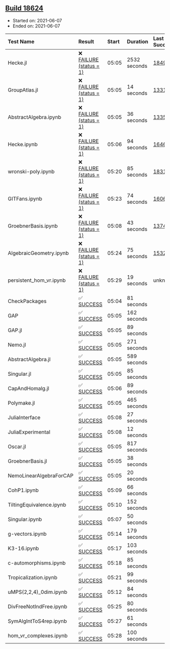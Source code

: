 ## [Build 18624](https://oscarci.mathematik.uni-kl.de/job/oscar/18624/)

* Started on: 2021-06-07
* Ended on: 2021-06-07

| Test Name    | Result | Start | Duration | Last Success | First Failure |
|:-------------|:-------|:------|:---------|:-------------|:--------------|
| Hecke.jl | ❌ [FAILURE (status = 1)](https://oscarci.mathematik.uni-kl.de/job/oscar/18624/artifact/logs/build-18624/Hecke.jl.log) | 05:05 | 2532 seconds | [18490](https://oscarci.mathematik.uni-kl.de/job/oscar/18490/) | [18491](https://oscarci.mathematik.uni-kl.de/job/oscar/18491/) |
| GroupAtlas.jl | ❌ [FAILURE (status = 1)](https://oscarci.mathematik.uni-kl.de/job/oscar/18624/artifact/logs/build-18624/GroupAtlas.jl.log) | 05:05 | 14 seconds | [13311](https://oscarci.mathematik.uni-kl.de/job/oscar/13311/) | [13312](https://oscarci.mathematik.uni-kl.de/job/oscar/13312/) |
| AbstractAlgebra.ipynb | ❌ [FAILURE (status = 1)](https://oscarci.mathematik.uni-kl.de/job/oscar/18624/artifact/logs/build-18624/AbstractAlgebra.ipynb.log) | 05:05 | 36 seconds | [13355](https://oscarci.mathematik.uni-kl.de/job/oscar/13355/) | [13356](https://oscarci.mathematik.uni-kl.de/job/oscar/13356/) |
| Hecke.ipynb | ❌ [FAILURE (status = 1)](https://oscarci.mathematik.uni-kl.de/job/oscar/18624/artifact/logs/build-18624/Hecke.ipynb.log) | 05:06 | 94 seconds | [16463](https://oscarci.mathematik.uni-kl.de/job/oscar/16463/) | [16464](https://oscarci.mathematik.uni-kl.de/job/oscar/16464/) |
| wronski-poly.ipynb | ❌ [FAILURE (status = 1)](https://oscarci.mathematik.uni-kl.de/job/oscar/18624/artifact/logs/build-18624/wronski-poly.ipynb.log) | 05:20 | 85 seconds | [18314](https://oscarci.mathematik.uni-kl.de/job/oscar/18314/) | [18315](https://oscarci.mathematik.uni-kl.de/job/oscar/18315/) |
| GITFans.ipynb | ❌ [FAILURE (status = 1)](https://oscarci.mathematik.uni-kl.de/job/oscar/18624/artifact/logs/build-18624/GITFans.ipynb.log) | 05:23 | 74 seconds | [16068](https://oscarci.mathematik.uni-kl.de/job/oscar/16068/) | [16069](https://oscarci.mathematik.uni-kl.de/job/oscar/16069/) |
| GroebnerBasis.ipynb | ❌ [FAILURE (status = 1)](https://oscarci.mathematik.uni-kl.de/job/oscar/18624/artifact/logs/build-18624/GroebnerBasis.ipynb.log) | 05:08 | 43 seconds | [13748](https://oscarci.mathematik.uni-kl.de/job/oscar/13748/) | [13749](https://oscarci.mathematik.uni-kl.de/job/oscar/13749/) |
| AlgebraicGeometry.ipynb | ❌ [FAILURE (status = 1)](https://oscarci.mathematik.uni-kl.de/job/oscar/18624/artifact/logs/build-18624/AlgebraicGeometry.ipynb.log) | 05:24 | 75 seconds | [15322](https://oscarci.mathematik.uni-kl.de/job/oscar/15322/) | [15323](https://oscarci.mathematik.uni-kl.de/job/oscar/15323/) |
| persistent_hom_vr.ipynb | ❌ [FAILURE (status = 1)](https://oscarci.mathematik.uni-kl.de/job/oscar/18624/artifact/logs/build-18624/persistent_hom_vr.ipynb.log) | 05:29 | 19 seconds | unknown | unknown |
| CheckPackages | ✅ [SUCCESS](https://oscarci.mathematik.uni-kl.de/job/oscar/18624/artifact/logs/build-18624/CheckPackages.log) | 05:04 | 81 seconds |  |  |
| GAP | ✅ [SUCCESS](https://oscarci.mathematik.uni-kl.de/job/oscar/18624/artifact/logs/build-18624/GAP.log) | 05:05 | 162 seconds |  |  |
| GAP.jl | ✅ [SUCCESS](https://oscarci.mathematik.uni-kl.de/job/oscar/18624/artifact/logs/build-18624/GAP.jl.log) | 05:05 | 89 seconds |  |  |
| Nemo.jl | ✅ [SUCCESS](https://oscarci.mathematik.uni-kl.de/job/oscar/18624/artifact/logs/build-18624/Nemo.jl.log) | 05:05 | 271 seconds |  |  |
| AbstractAlgebra.jl | ✅ [SUCCESS](https://oscarci.mathematik.uni-kl.de/job/oscar/18624/artifact/logs/build-18624/AbstractAlgebra.jl.log) | 05:05 | 589 seconds |  |  |
| Singular.jl | ✅ [SUCCESS](https://oscarci.mathematik.uni-kl.de/job/oscar/18624/artifact/logs/build-18624/Singular.jl.log) | 05:05 | 85 seconds |  |  |
| CapAndHomalg.jl | ✅ [SUCCESS](https://oscarci.mathematik.uni-kl.de/job/oscar/18624/artifact/logs/build-18624/CapAndHomalg.jl.log) | 05:06 | 89 seconds |  |  |
| Polymake.jl | ✅ [SUCCESS](https://oscarci.mathematik.uni-kl.de/job/oscar/18624/artifact/logs/build-18624/Polymake.jl.log) | 05:05 | 465 seconds |  |  |
| JuliaInterface | ✅ [SUCCESS](https://oscarci.mathematik.uni-kl.de/job/oscar/18624/artifact/logs/build-18624/JuliaInterface.log) | 05:08 | 27 seconds |  |  |
| JuliaExperimental | ✅ [SUCCESS](https://oscarci.mathematik.uni-kl.de/job/oscar/18624/artifact/logs/build-18624/JuliaExperimental.log) | 05:08 | 12 seconds |  |  |
| Oscar.jl | ✅ [SUCCESS](https://oscarci.mathematik.uni-kl.de/job/oscar/18624/artifact/logs/build-18624/Oscar.jl.log) | 05:05 | 817 seconds |  |  |
| GroebnerBasis.jl | ✅ [SUCCESS](https://oscarci.mathematik.uni-kl.de/job/oscar/18624/artifact/logs/build-18624/GroebnerBasis.jl.log) | 05:05 | 38 seconds |  |  |
| NemoLinearAlgebraForCAP | ✅ [SUCCESS](https://oscarci.mathematik.uni-kl.de/job/oscar/18624/artifact/logs/build-18624/NemoLinearAlgebraForCAP.log) | 05:05 | 20 seconds |  |  |
| CohP1.ipynb | ✅ [SUCCESS](https://oscarci.mathematik.uni-kl.de/job/oscar/18624/artifact/logs/build-18624/CohP1.ipynb.log) | 05:09 | 66 seconds |  |  |
| TiltingEquivalence.ipynb | ✅ [SUCCESS](https://oscarci.mathematik.uni-kl.de/job/oscar/18624/artifact/logs/build-18624/TiltingEquivalence.ipynb.log) | 05:10 | 152 seconds |  |  |
| Singular.ipynb | ✅ [SUCCESS](https://oscarci.mathematik.uni-kl.de/job/oscar/18624/artifact/logs/build-18624/Singular.ipynb.log) | 05:07 | 50 seconds |  |  |
| g-vectors.ipynb | ✅ [SUCCESS](https://oscarci.mathematik.uni-kl.de/job/oscar/18624/artifact/logs/build-18624/g-vectors.ipynb.log) | 05:14 | 179 seconds |  |  |
| K3-16.ipynb | ✅ [SUCCESS](https://oscarci.mathematik.uni-kl.de/job/oscar/18624/artifact/logs/build-18624/K3-16.ipynb.log) | 05:17 | 103 seconds |  |  |
| c-automorphisms.ipynb | ✅ [SUCCESS](https://oscarci.mathematik.uni-kl.de/job/oscar/18624/artifact/logs/build-18624/c-automorphisms.ipynb.log) | 05:18 | 85 seconds |  |  |
| Tropicalization.ipynb | ✅ [SUCCESS](https://oscarci.mathematik.uni-kl.de/job/oscar/18624/artifact/logs/build-18624/Tropicalization.ipynb.log) | 05:21 | 99 seconds |  |  |
| uMPS(2,2,4)_0dim.ipynb | ✅ [SUCCESS](https://oscarci.mathematik.uni-kl.de/job/oscar/18624/artifact/logs/build-18624/uMPS-2-2-4-_0dim.ipynb.log) | 05:12 | 84 seconds |  |  |
| DivFreeNotIndFree.ipynb | ✅ [SUCCESS](https://oscarci.mathematik.uni-kl.de/job/oscar/18624/artifact/logs/build-18624/DivFreeNotIndFree.ipynb.log) | 05:25 | 80 seconds |  |  |
| SymAlgIntToS4rep.ipynb | ✅ [SUCCESS](https://oscarci.mathematik.uni-kl.de/job/oscar/18624/artifact/logs/build-18624/SymAlgIntToS4rep.ipynb.log) | 05:27 | 61 seconds |  |  |
| hom_vr_complexes.ipynb | ✅ [SUCCESS](https://oscarci.mathematik.uni-kl.de/job/oscar/18624/artifact/logs/build-18624/hom_vr_complexes.ipynb.log) | 05:28 | 100 seconds |  |  |
